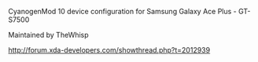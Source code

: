 CyanogenMod 10 device configuration for Samsung Galaxy Ace Plus - GT-S7500

Maintained by TheWhisp

http://forum.xda-developers.com/showthread.php?t=2012939